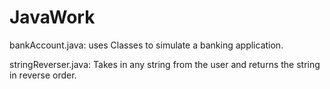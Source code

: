 # JavaWork


bankAccount.java: uses Classes to simulate a banking application.

stringReverser.java: Takes in any string from the user and returns the string in reverse order.
